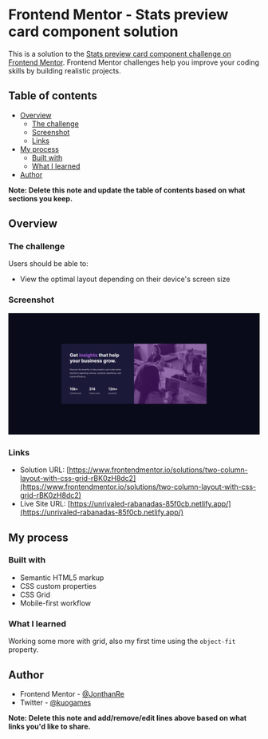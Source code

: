 # Frontend Mentor - Stats preview card component solution

This is a solution to the [Stats preview card component challenge on Frontend Mentor](https://www.frontendmentor.io/challenges/stats-preview-card-component-8JqbgoU62). Frontend Mentor challenges help you improve your coding skills by building realistic projects. 

## Table of contents

- [Overview](#overview)
  - [The challenge](#the-challenge)
  - [Screenshot](#screenshot)
  - [Links](#links)
- [My process](#my-process)
  - [Built with](#built-with)
  - [What I learned](#what-i-learned)
- [Author](#author)

**Note: Delete this note and update the table of contents based on what sections you keep.**

## Overview

### The challenge

Users should be able to:

- View the optimal layout depending on their device's screen size

### Screenshot

![](./screenshot.png)

### Links

- Solution URL: [https://www.frontendmentor.io/solutions/two-column-layout-with-css-grid-rBK0zH8dc2](https://www.frontendmentor.io/solutions/two-column-layout-with-css-grid-rBK0zH8dc2)
- Live Site URL: [https://unrivaled-rabanadas-85f0cb.netlify.app/](https://unrivaled-rabanadas-85f0cb.netlify.app/)

## My process

### Built with

- Semantic HTML5 markup
- CSS custom properties
- CSS Grid
- Mobile-first workflow

### What I learned

Working some more with grid, also my first time using the `object-fit` property.

## Author

- Frontend Mentor - [@JonthanRe](https://www.frontendmentor.io/profile/JonthanRe)
- Twitter - [@kuogames](https://www.twitter.com/kuogames)

**Note: Delete this note and add/remove/edit lines above based on what links you'd like to share.**
